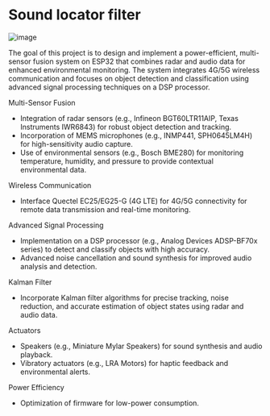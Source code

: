 # Sound locator filter

![image](https://github.com/user-attachments/assets/26164a98-a858-4ceb-81aa-e4b55f8b16eb)

The goal of this project is to design and implement a power-efficient, multi-sensor fusion system on ESP32 that combines radar and audio data for enhanced environmental monitoring. The system integrates 4G/5G wireless communication and focuses on object detection and classification using advanced signal processing techniques on a DSP processor.

Multi-Sensor Fusion
- Integration of radar sensors (e.g., Infineon BGT60LTR11AIP, Texas Instruments IWR6843) for robust object detection and tracking.
- Incorporation of MEMS microphones (e.g., INMP441, SPH0645LM4H) for high-sensitivity audio capture.
- Use of environmental sensors (e.g., Bosch BME280) for monitoring temperature, humidity, and pressure to provide contextual environmental data.

Wireless Communication
- Interface Quectel EC25/EG25-G (4G LTE) for 4G/5G connectivity for remote data transmission and real-time monitoring.

Advanced Signal Processing
- Implementation on a DSP processor (e.g., Analog Devices ADSP-BF70x series) to detect and classify objects with high accuracy.
- Advanced noise cancellation and sound synthesis for improved audio analysis and detection.

Kalman Filter
- Incorporate Kalman filter algorithms for precise tracking, noise reduction, and accurate estimation of object states using radar and audio data.

Actuators
- Speakers (e.g., Miniature Mylar Speakers) for sound synthesis and audio playback.
- Vibratory actuators (e.g., LRA Motors) for haptic feedback and environmental alerts.

Power Efficiency
- Optimization of firmware for low-power consumption.
